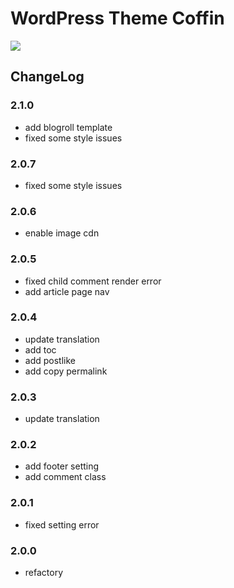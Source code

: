 # WordPress Theme Coffin

![](https://static.fatesinger.com/2025/02/f4lsfdiszbcrd42v.png)

## ChangeLog

### 2.1.0

- add blogroll template
- fixed some style issues

### 2.0.7

- fixed some style issues

### 2.0.6

- enable image cdn

### 2.0.5

- fixed child comment render error
- add article page nav

### 2.0.4

- update translation
- add toc
- add postlike
- add copy permalink

### 2.0.3

- update translation

### 2.0.2

- add footer setting
- add comment class

### 2.0.1

- fixed setting error

### 2.0.0

- refactory

